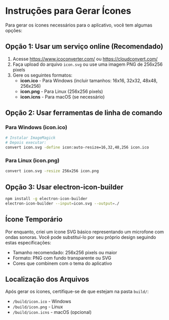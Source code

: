# Instruções para Gerar Ícones

Para gerar os ícones necessários para o aplicativo, você tem algumas opções:

## Opção 1: Usar um serviço online (Recomendado)

1. Acesse https://www.icoconverter.com/ ou https://cloudconvert.com/
2. Faça upload do arquivo `icon.svg` ou use uma imagem PNG de 256x256 pixels
3. Gere os seguintes formatos:
   - **icon.ico** - Para Windows (incluir tamanhos: 16x16, 32x32, 48x48, 256x256)
   - **icon.png** - Para Linux (256x256 pixels)
   - **icon.icns** - Para macOS (se necessário)

## Opção 2: Usar ferramentas de linha de comando

### Para Windows (icon.ico)
```bash
# Instalar ImageMagick
# Depois executar:
convert icon.svg -define icon:auto-resize=16,32,48,256 icon.ico
```

### Para Linux (icon.png)
```bash
convert icon.svg -resize 256x256 icon.png
```

## Opção 3: Usar electron-icon-builder

```bash
npm install -g electron-icon-builder
electron-icon-builder --input=icon.svg --output=./
```

## Ícone Temporário

Por enquanto, criei um ícone SVG básico representando um microfone com ondas sonoras. 
Você pode substituí-lo por seu próprio design seguindo estas especificações:

- Tamanho recomendado: 256x256 pixels ou maior
- Formato: PNG com fundo transparente ou SVG
- Cores que combinem com o tema do aplicativo

## Localização dos Arquivos

Após gerar os ícones, certifique-se de que estejam na pasta `build/`:
- `/build/icon.ico` - Windows
- `/build/icon.png` - Linux
- `/build/icon.icns` - macOS (opcional)